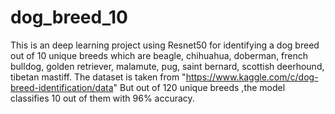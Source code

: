 # dog_breed_10
This is an deep learning project using Resnet50 for identifying a dog breed out of 10 unique breeds which are beagle, chihuahua, doberman, french bulldog, golden retriever, malamute, pug, saint bernard, scottish deerhound, tibetan mastiff. The dataset is taken from "https://www.kaggle.com/c/dog-breed-identification/data" But out of 120 unique breeds ,the model classifies 10 out of them with 96% accuracy. 

